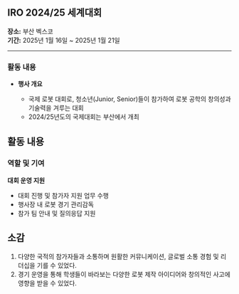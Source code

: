 ## IRO 2024/25 세계대회

**장소:** 부산 벡스코  
**기간:** 2025년 1월 16일 ~ 2025년 1월 21일

---

### 활동 내용

- **행사 개요**

  - 국제 로봇 대회로, 청소년(Junior, Senior)들이 참가하여 로봇 공학의 창의성과 기술력을 겨루는 대회
  - 2024/25년도의 국제대회는 부산에서 개최

## 활동 내용

### 역할 및 기여

**대회 운영 지원**

- 대회 진행 및 참가자 지원 업무 수행
- 행사장 내 로봇 경기 관리감독
- 참가 팀 안내 및 질의응답 지원

## 소감

1.  다양한 국적의 참가자들과 소통하며 원활한 커뮤니케이션, 글로벌 소통 경험 및 리더십을 기를 수 있었다.  
2.  경기 운영을 통해 학생들이 바라보는 다양한 로봇 제작 아이디어와 창의적인 사고에 영향을 받을 수 있었다.
